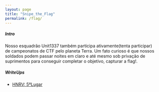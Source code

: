 ```yaml
---
layout: page
title: "Snipe_the_Flag"
permalink: /flag/
---
```


##### Intro

Nosso esquadrão Unit1337 também participa ativamente(tenta participar) de campeonatos de CTF pelo planeta Terra. Um fato curioso é que nossos soldados podem passar noites em claro e até mesmo sob privação de suprimentos para conseguir completar o objetivo, capturar a flag!.

##### WriteUps
- [HNRV: 5ºLugar](https://unit1337.github.io/blog/writeuphnrv/)

